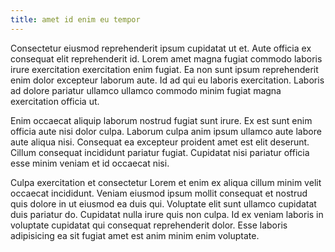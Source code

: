 ```yaml
---
title: amet id enim eu tempor
---
```


Consectetur eiusmod reprehenderit ipsum cupidatat ut et. Aute officia ex consequat elit reprehenderit id. Lorem amet magna fugiat commodo laboris irure exercitation exercitation enim fugiat. Ea non sunt ipsum reprehenderit enim dolor excepteur laborum aute. Id ad qui eu laboris exercitation. Laboris ad dolore pariatur ullamco ullamco commodo minim fugiat magna exercitation officia ut.

Enim occaecat aliquip laborum nostrud fugiat sunt irure. Ex est sunt enim officia aute nisi dolor culpa. Laborum culpa anim ipsum ullamco aute labore aute aliqua nisi. Consequat ea excepteur proident amet est elit deserunt. Cillum consequat incididunt pariatur fugiat. Cupidatat nisi pariatur officia esse minim veniam et id occaecat nisi.

Culpa exercitation et consectetur Lorem et enim ex aliqua cillum minim velit occaecat incididunt. Veniam eiusmod ipsum mollit consequat et nostrud quis dolore in ut eiusmod ea duis qui. Voluptate elit sunt ullamco cupidatat duis pariatur do. Cupidatat nulla irure quis non culpa. Id ex veniam laboris in voluptate cupidatat qui consequat reprehenderit dolor. Esse laboris adipisicing ea sit fugiat amet est anim minim enim voluptate.